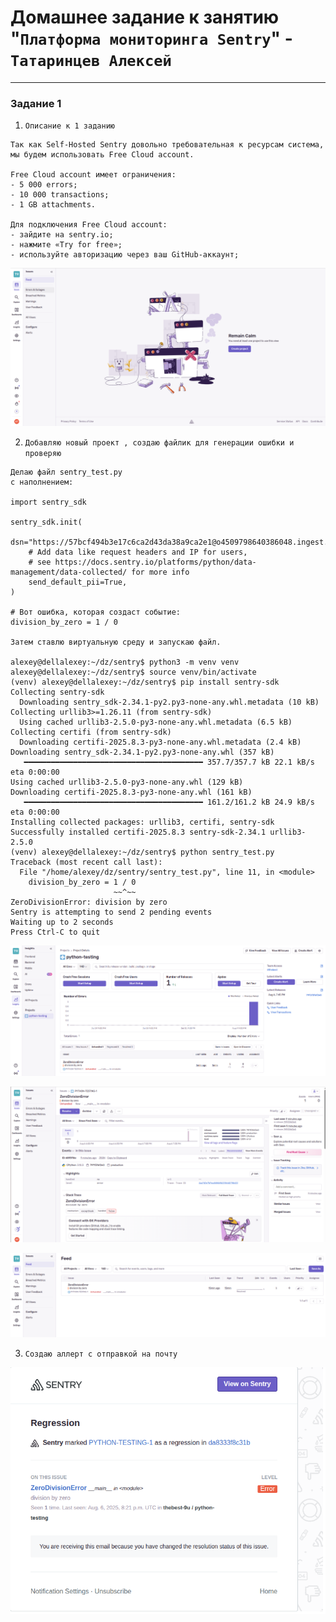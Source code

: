 # Домашнее задание к занятию "`Платформа мониторинга Sentry`" - `Татаринцев Алексей`




---

### Задание 1



1. `Описание к 1 заданию`

```
Так как Self-Hosted Sentry довольно требовательная к ресурсам система, мы будем использовать Free Сloud account.

Free Cloud account имеет ограничения:
- 5 000 errors;
- 10 000 transactions;
- 1 GB attachments.

Для подключения Free Cloud account:
- зайдите на sentry.io;
- нажмите «Try for free»;
- используйте авторизацию через ваш GitHub-аккаунт;
```
![1](https://github.com/Foxbeerxxx/sentry/blob/main/img/img1.png)

2. `Добавляю новый проект , создаю файлик для генерации ошибки и проверяю`
```
Делаю файл sentry_test.py
с наполнением:

import sentry_sdk

sentry_sdk.init(
    dsn="https://57bcf494b3e17c6ca2d43da38a9ca2e1@o4509798640386048.ingest.de.sentry.io/4509798785220688",
    # Add data like request headers and IP for users,
    # see https://docs.sentry.io/platforms/python/data-management/data-collected/ for more info
    send_default_pii=True,
)

# Вот ошибка, которая создаст событие:
division_by_zero = 1 / 0

Затем ставлю виртуальную среду и запускаю файл.

alexey@dellalexey:~/dz/sentry$ python3 -m venv venv
alexey@dellalexey:~/dz/sentry$ source venv/bin/activate
(venv) alexey@dellalexey:~/dz/sentry$ pip install sentry-sdk
Collecting sentry-sdk
  Downloading sentry_sdk-2.34.1-py2.py3-none-any.whl.metadata (10 kB)
Collecting urllib3>=1.26.11 (from sentry-sdk)
  Using cached urllib3-2.5.0-py3-none-any.whl.metadata (6.5 kB)
Collecting certifi (from sentry-sdk)
  Downloading certifi-2025.8.3-py3-none-any.whl.metadata (2.4 kB)
Downloading sentry_sdk-2.34.1-py2.py3-none-any.whl (357 kB)
   ━━━━━━━━━━━━━━━━━━━━━━━━━━━━━━━━━━━━━━━━ 357.7/357.7 kB 22.1 kB/s eta 0:00:00
Using cached urllib3-2.5.0-py3-none-any.whl (129 kB)
Downloading certifi-2025.8.3-py3-none-any.whl (161 kB)
   ━━━━━━━━━━━━━━━━━━━━━━━━━━━━━━━━━━━━━━━━ 161.2/161.2 kB 24.9 kB/s eta 0:00:00
Installing collected packages: urllib3, certifi, sentry-sdk
Successfully installed certifi-2025.8.3 sentry-sdk-2.34.1 urllib3-2.5.0
(venv) alexey@dellalexey:~/dz/sentry$ python sentry_test.py
Traceback (most recent call last):
  File "/home/alexey/dz/sentry/sentry_test.py", line 11, in <module>
    division_by_zero = 1 / 0
                       ~~^~~
ZeroDivisionError: division by zero
Sentry is attempting to send 2 pending events
Waiting up to 2 seconds
Press Ctrl-C to quit

```
![2](https://github.com/Foxbeerxxx/sentry/blob/main/img/img2.png)

![3](https://github.com/Foxbeerxxx/sentry/blob/main/img/img3.png)

![4](https://github.com/Foxbeerxxx/sentry/blob/main/img/img4.png)

3. `Создаю аллерт с отправкой на почту`

![5](https://github.com/Foxbeerxxx/sentry/blob/main/img/img5.png)

